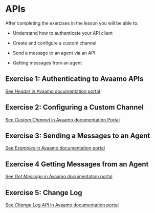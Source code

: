 # APIs	
After completing the exercises in the lesson you will be able to:

- Understand how to authenticate your API client

- Create and configure a custom channel

- Send a message to an agent via an API

- Getting messages from an agent

## Exercise 1: Authenticating to Avaamo APIs

[See _Header_ in Avaamo documentation portal](https://docs.avaamo.com/v5/ref/avaamo-platform-api-documentation/message-api#header)

## Exercise 2: Configuring a Custom Channel

[See _Custom Channel_ in Avaamo documentation Portal](https://docs.avaamo.com/v5/how-to/build-agents/configure-agents/deploy/custom-channel#configure-custom-channel)

## Exercise 3: Sending a Messages to an Agent

[See _Examples_ in Avaamo documentation portal](https://docs.avaamo.com/v5/ref/avaamo-platform-api-documentation/message-api#examples)

## Exercise 4 Getting Messages from an Agent

[See _Get Message_ in Avaamo documentation portal](https://docs.avaamo.com/v5/ref/avaamo-platform-api-documentation/message-api#get-messages)

## Exercise 5: Change Log

[See _Change Log API_ in Avaamo documentation portal](https://docs.avaamo.com/v5/ref/avaamo-platform-api-documentation/changelog-api)


